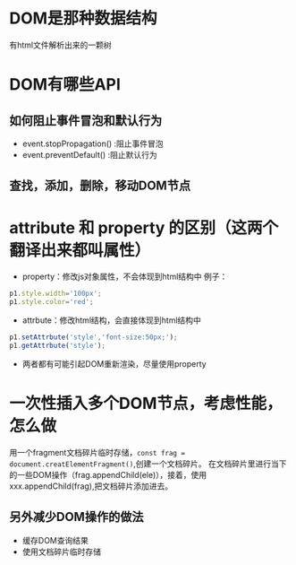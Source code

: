 # DOM是那种数据结构
有html文件解析出来的一颗树
# DOM有哪些API
## 如何阻止事件冒泡和默认行为
- event.stopPropagation() :阻止事件冒泡
- event.preventDefault() :阻止默认行为
## 查找，添加，删除，移动DOM节点

# attribute 和 property 的区别（这两个翻译出来都叫属性）
- property：修改js对象属性，不会体现到html结构中
例子： 
```js
p1.style.width='100px';
p1.style.color='red';
```
- attrbute：修改html结构，会直接体现到html结构中
```js
p1.setAttrbute('style','font-size:50px;');
p1.getAttrbute('style');
```
- 两者都有可能引起DOM重新渲染，尽量使用property 
# 一次性插入多个DOM节点，考虑性能，怎么做
用一个fragment文档碎片临时存储，``const frag = document.creatElementFragment()``,创建一个文档碎片。
在文档碎片里进行当下的一些DOM操作（frag.appendChild(ele)），接着，使用xxx.appendChild(frag),把文档碎片添加进去。

## 另外减少DOM操作的做法
- 缓存DOM查询结果
- 使用文档碎片临时存储